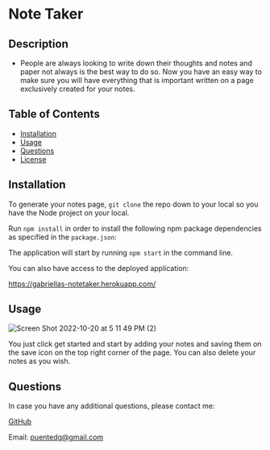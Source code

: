 # Note Taker 
 ## Description
   
  - People are always looking to write down their thoughts and notes and paper not always is the best way to do so. Now you have an easy way to make sure you will have everything that is important written on a page exclusively created for your notes.

   
   ## Table of Contents 
   
   - [Installation](#installation)
   - [Usage](#usage)
   - [Questions](#questions)
   - [License](#license)
   
   ## Installation
   
To generate your notes page, `git clone` the repo down to your local so you have the Node project on your local.

Run `npm install` in order to install the following npm package dependencies as specified in the `package.json`:

The application will start by running `npm start` in the command line.

You can also have access to the deployed application:

https://gabriellas-notetaker.herokuapp.com/

   ## Usage

![Screen Shot 2022-10-20 at 5 11 49 PM (2)](https://user-images.githubusercontent.com/112722601/197059276-e1a11c3e-9736-4394-8e39-40ac32f46f6f.png)

You just click get started and start by adding your notes and saving them on the save icon on the top right corner of the page. You can also delete your notes as you wish.

   
   ## Questions
   
   In case you have any additional questions, please contact me:
   
<a href="https://github.com/puentedg">GitHub</a>

   
Email: puentedg@gmail.com

   
